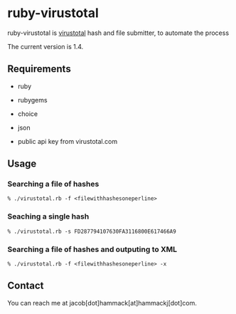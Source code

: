 ruby-virustotal
===

ruby-virustotal is [virustotal](http://www.virustotal.org) hash and file submitter, to automate the process

The current version is 1.4.

Requirements
---

* ruby
* rubygems
* choice
* json

* public api key from virustotal.com

Usage
---

### Searching a file of hashes

	% ./virustotal.rb -f <filewithhashesoneperline>

### Seaching a single hash

	% ./virustotal.rb -s FD287794107630FA3116800E617466A9
 
### Searching a file of hashes and outputing to XML
	% ./virustotal.rb -f <filewithhashesoneperline> -x
 

Contact
---

You can reach me at jacob[dot]hammack[at]hammackj[dot]com.
